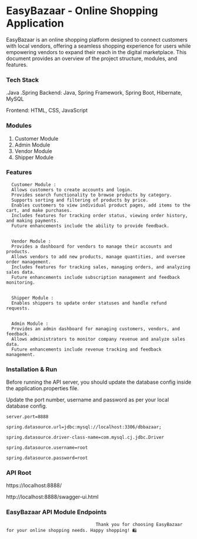 
# EasyBazaar - Online Shopping Application    
EasyBazaar is an online shopping platform designed to connect customers with local vendors, offering a seamless shopping experience for users while empowering vendors to expand their reach in 
 the digital marketplace. This document provides an overview of the project structure, modules, and features.


### Tech Stack
.Java
.Spring
Backend: Java, Spring Framework, Spring Boot, Hibernate, MySQL

Frontend: HTML, CSS, JavaScript  


### Modules
1. Customer Module
2. Admin Module
3. Vendor Module  
4. Shipper Module

### Features


      Customer Module : 
      Allows customers to create accounts and login.
      Provides search functionality to browse products by category.
      Supports sorting and filtering of products by price.
      Enables customers to view individual product pages, add items to the cart, and make purchases.
      Includes features for tracking order status, viewing order history, and making payments.
      Future enhancements include the ability to provide feedback.


      Vendor Module : 
      Provides a dashboard for vendors to manage their accounts and products.
      Allows vendors to add new products, manage quantities, and oversee order management.
      Includes features for tracking sales, managing orders, and analyzing sales data.
      Future enhancements include subscription management and feedback monitoring.

      
      Shipper Module : 
      Enables shippers to update order statuses and handle refund requests.

      
      Admin Module : 
      Provides an admin dashboard for managing customers, vendors, and feedback.
      Allows administrators to monitor company revenue and analyze sales data.
      Future enhancements include revenue tracking and feedback management.





### Installation & Run

Before running the API server, you should update the database config inside the application.properties file.

Update the port number, username and password as per your local database config.

    server.port=8888

    spring.datasource.url=jdbc:mysql://localhost:3306/dbbazaar;
    
    spring.datasource.driver-class-name=com.mysql.cj.jdbc.Driver
    
    spring.datasource.username=root
    
    spring.datasource.password=root
### API Root 

https://localhost:8888/

http://localhost:8888/swagger-ui.html


### EasyBazaar API Module Endpoints




                                      Thank you for choosing EasyBazaar for your online shopping needs. Happy shopping! 🛍️
